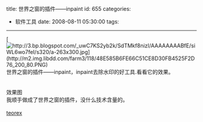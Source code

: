 title: 世界之窗的插件——inpaint
id: 655
categories:
  - 软件工具
date: 2008-08-11 05:30:00
tags:
---

[](http://3.bp.blogspot.com/_uwC7KS2yb2k/SdTMkf8nizI/AAAAAAAABfE/siWL6wo7feI/s1600-h/a-263x300.jpg)[![http://3.bp.blogspot.com/_uwC7KS2yb2k/SdTMkf8nizI/AAAAAAAABfE/siWL6wo7feI/s320/a-263x300.jpg](http://m2.img.libdd.com/farm3/118/48E585B6FE66C51CE8D30FB4525F2D76_200_80.PNG)</img>](http://3.bp.blogspot.com/_uwC7KS2yb2k/SdTMkf8nizI/AAAAAAAABfE/siWL6wo7feI/s320/a-263x300.jpg)
</br>世界之窗的插件——inpaint，inpaint去除水印的好工具.看看它的效果。
</br>
</br>[](http://www.joypen.cn/wp-content/uploads/2008/08/a.jpg)
</br>效果图
</br>我顺手做成了世界之窗的插件，没什么技术含量的。
</br>
</br>[teorex](http://joypen.cn/wp-content/uploads/2008/08/teorex1.zip)